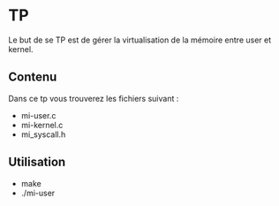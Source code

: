 # TP

Le but de se TP est de gérer la virtualisation de la mémoire entre user et kernel.

## Contenu

Dans ce tp vous trouverez les fichiers suivant :

- mi-user.c
- mi-kernel.c
- mi_syscall.h

## Utilisation

- make
- ./mi-user
